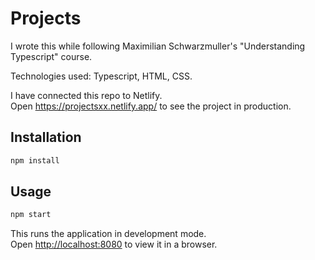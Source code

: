 # Projects

I wrote this while following Maximilian Schwarzmuller's "Understanding Typescript" course.

Technologies used: Typescript, HTML, CSS.

I have connected this repo to Netlify.  
Open <https://projectsxx.netlify.app/> to see the project in production.

## Installation
```sh
npm install
```
## Usage
```sh
npm start
```
This runs the application in development mode.\
Open [http://localhost:8080](http://localhost:8080) to view it in a browser.
